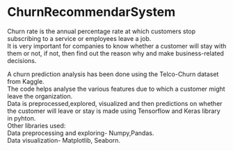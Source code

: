 # ChurnRecommendarSystem 
Churn rate is the annual percentage rate at which customers stop subscribing to a service or employees leave a job.<br>
It is very important for companies to know whether a customer will stay with them or not, if not, then find out the reason why and make business-related decisions.<br>

A churn prediction analysis has been done using the Telco-Churn dataset from Kaggle.
<br>The code helps analyse the various features due to which a customer might leave the organization.
<br>Data is preprocessed,explored, visualized and then predictions on whether the customer will leave or stay is made using Tensorflow and Keras library in pyhton.
<br>Other libraries used:
<br>Data preprocessing and exploring- Numpy,Pandas.
<br>Data visualization- Matplotlib, Seaborn.

